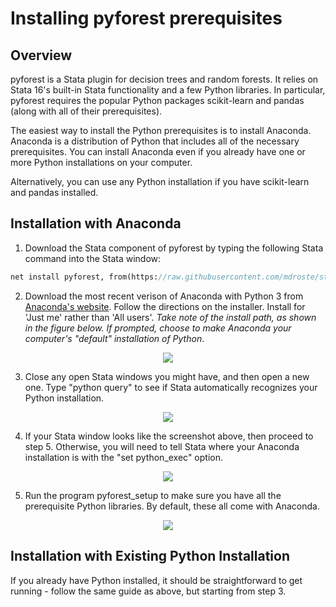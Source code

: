 
Installing pyforest prerequisites
=================================

Overview
---------------------------------

pyforest is a Stata plugin for decision trees and random forests. It relies on Stata 16's built-in Stata functionality and a few Python libraries. In particular, pyforest requires the popular Python packages scikit-learn and pandas (along with all of their prerequisites).

The easiest way to install the Python prerequisites is to install Anaconda. Anaconda is a distribution of Python that includes all of the necessary prerequisites. You can install Anaconda even if you already have one or more Python installations on your computer.

Alternatively, you can use any Python installation if you have scikit-learn and pandas installed.


Installation with Anaconda
---------------------------------


1. Download the Stata component of pyforest by typing the following Stata command into the Stata window:

```stata
net install pyforest, from(https://raw.githubusercontent.com/mdroste/stata-pyforest/master/) replace
```

2. Download the most recent verison of Anaconda with Python 3 from [Anaconda's website](https://www.anaconda.com/distribution/#download-section).
   Follow the directions on the installer. Install for 'Just me' rather than 'All users'. 
   *Take note of the install path, as shown in the figure below.*
   *If prompted, choose to make Anaconda your computer's "default" installation of Python*.

<p align="center"><img src="https://raw.githubusercontent.com/mdroste/stata-pyforest/master/docs/images/fig1.png"></p>

3. Close any open Stata windows you might have, and then open a new one. Type "python query" to see if Stata automatically recognizes your Python installation.

<p align="center"><img src="https://raw.githubusercontent.com/mdroste/stata-pyforest/master/docs/images/fig2.png"></p>

4. If your Stata window looks like the screenshot above, then proceed to step 5. Otherwise, you will need to tell Stata where your Anaconda installation is with the "set python_exec" option.

<p align="center"><img src="https://raw.githubusercontent.com/mdroste/stata-pyforest/master/docs/images/fig2b.png"></p>

5. Run the program pyforest_setup to make sure you have all the prerequisite Python libraries. By default, these all come with Anaconda.

<p align="center"><img src="https://raw.githubusercontent.com/mdroste/stata-pyforest/master/docs/images/fig4.png"></p>



Installation with Existing Python Installation
---------------------------------

If you already have Python installed, it should be straightforward to get running - follow the same guide as above, but starting from step 3.

